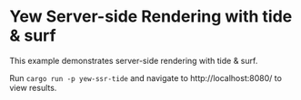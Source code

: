# Yew Server-side Rendering with tide & surf

This example demonstrates server-side rendering with tide & surf.

Run `cargo run -p yew-ssr-tide` and navigate to http://localhost:8080/ to
view results.
